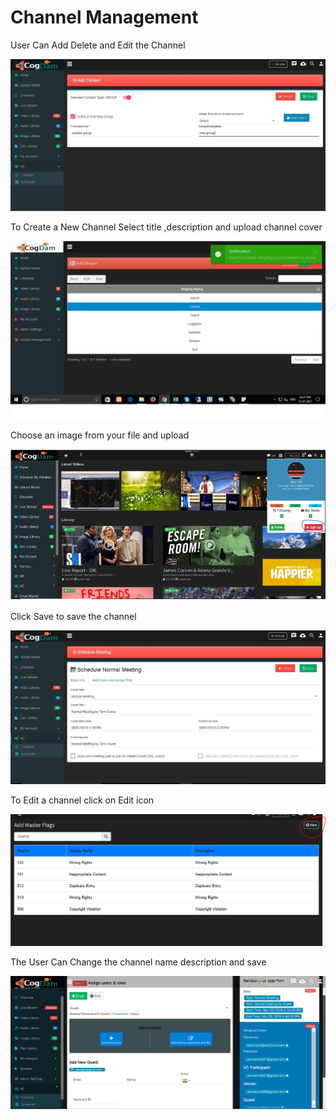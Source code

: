 # Channel Management

User Can Add Delete and Edit the Channel

![](../.gitbook/assets/image%20%28175%29.png)

To Create a New Channel Select title ,description and upload channel cover

![](../.gitbook/assets/image%20%28185%29.png)

Choose an image from your file and upload

![](../.gitbook/assets/image%20%28300%29.png)

Click Save to save the channel

![](../.gitbook/assets/image%20%2840%29.png)

To Edit a channel click on Edit icon

![](../.gitbook/assets/image%20%28240%29.png)

The User Can Change the channel name description and save

![](../.gitbook/assets/image%20%2859%29.png)

